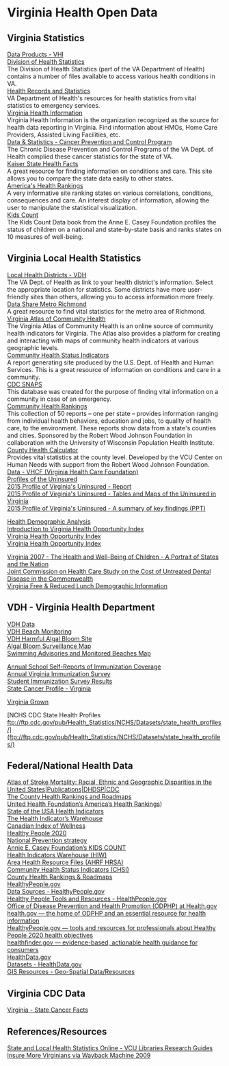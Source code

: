 # Virginia Health Open Data  


## Virginia Statistics  
[Data Products - VHI](http://www.vhi.org/research_home.asp)  
[Division of Health Statistics](http://www.vdh.state.va.us/healthstats/)  
The Division of Health Statistics (part of the VA Department of Health) contains a number of files available to access various health conditions in VA.  
[Health Records and Statistics](http://www.vdh.state.va.us/HealthRecordsStats.htm)  
VA Department of Health's resources for health statistics from vital statistics to emergency services.  
[Virginia Health Information](http://www.vhi.org/)  
Virginia Health Information is the organization recognized as the source for health data reporting in Virginia.  Find information about HMOs, Home Care Providers, Assisted Living Facilities, etc.  
[Data &amp; Statistics - Cancer Prevention and Control Program](http://www.vahealth.org/cdpc/cancerprevention/data.htm)  
The Chronic Disease Prevention and Control Programs of the VA Dept. of Health complied these cancer statistics for the state of VA.  
[Kaiser State Health Facts](http://www.statehealthfacts.org/)  
A great resource for finding information on conditions and care.  This site allows you to compare the state data easily to other states.  
[America's Health Rankings](http://www.americashealthrankings.org/)  
A very informative site ranking states on various correlations, conditions, consequences and care.  An interest display of information, allowing the user to manipulate the statistical visualization.  
[Kids Count](http://www.aecf.org/MajorInitiatives/KIDSCOUNT.aspx)  
The Kids Count Data book from the Anne E. Casey Foundation profiles the status of children on a national and state-by-state basis and ranks states on 10 measures of well-being.  

## Virginia Local Health Statistics
[Local Health Districts - VDH](http://www.vdh.state.va.us/lhd/)  
The VA Dept. of Health as link to your health district's information.  Select the appropriate location for statistics.  Some districts have more user-friendly sites than others, allowing you to access information more freely.  
[Data Share Metro Richmond](http://www.datashare.vcu.edu/default.aspx)  
A great resource to find vital statistics for the metro area of Richmond.  
[Virginia Atlas of Community Health](http://www.atlasva.com/)  
The Virginia Atlas of Community Health is an online source of community health indicators for Virginia. The Atlas also provides a platform for creating and interacting with maps of community health indicators at various geographic levels.  
[Community Health Status Indicators](http://www.communityhealth.hhs.gov/HomePage.aspx)  
A report generating site produced by the U.S. Dept. of Health and Human Services.  This is a great resource of information on conditions and care in a community.  
[CDC SNAPS](http://emergency.cdc.gov/snaps/)  
This database was created for the purpose of finding vital information on a community in case of an emergency.  
[Community Health Rankings](http://www.countyhealthrankings.org/)  
This collection of 50 reports – one per state – provides information ranging from individual health behaviors, education and jobs, to quality of health care, to the environment. These reports show data from a state's counties and cities.  Sponsored by the Robert Wood Johnson Foundation in collaboration with the University of Wisconsin Population Health Institute.  
[County Health Calculator](http://chc.humanneeds.vcu.edu/#100000/0/education)  
Provides vital statistics at the county level.  Developed by the VCU Center on Human Needs with support from the Robert Wood Johnson Foundation.  
[Data - VHCF (Virginia Health Care Foundation)](http://www.vhcf.org/data/)  
[Profiles of the Uninsured](http://www.vhcf.org/data/profile-of-the-uninsured/)  
[2015 Profile of Virginia's Uninsured - Report](http://www.vhcf.org/wp-content/uploads/2010/10/Profile-of-Virginias-Uninsured-2013-31-August-2015.docx)  
[2015 Profile of Virginia's Uninsured - Tables and Maps of the Uninsured in Virginia](http://www.vhcf.org/wp-content/uploads/2010/10/VHCF-Full-Tables-and-Maps-31-August-2015.pdf)  
[2015 Profile of Virginia's Uninsured - A summary of&nbsp;key findings (PPT)](http://www.vhcf.org/wp-content/uploads/2010/10/The-Uninsured-in-Virginia-PowerPoint_31August2015.pptx)  
  
[Health Demographic Analysis](http://atlasva.org/blog/introducing-health-demographic-analysis/)  
[Introduction to Virginia Health Opportunity Index](http://atlasva.org/blog/health-opportunity-index/)  
[Virginia Health Opportunity Index](http://www.vdh.virginia.gov/OMHHE/policyanalysis/virginiahoi.htm)  
[Virginia Health Opportunity Index](https://www.vdh.virginia.gov/omhhe/hoi/)  

[Virginia 2007 - The Health and Well-Being of Children - A Portrait of States and the Nation](http://mchb.hrsa.gov/nsch/07main/state/virginia.html)  
[Joint Commission on Health Care Study on the Cost of Untreated Dental Disease in the Commonwealth](http://jchc.virginia.gov/4.%20Untreated%20Dental%20Disease%20(color).pdf?utm_source=October+2013&utm_campaign=October+2013&utm_medium=email)  
[Virginia Free & Reduced Lunch Demographic Information](http://doe.virginia.gov/support/nutrition/statistics/free_reduced_eligibility/2014-2015/divisions/frpe_div_report_sy2014-15.pdf)  
  
  
  
## VDH - Virginia Health Department  
[VDH Data](http://www.vdh.virginia.gov/Data/index.htm)  
[VDH Beach Monitoring](http://www.vdh.virginia.gov/environmental-epidemiology/beach-monitoring/)  
[VDH Harmful Algal Bloom Site](http://www.vdh.virginia.gov/environmental-epidemiology/harmful-algal-blooms-habs/)  
[Algal Bloom Surveillance Map](http://www.vdh.virginia.gov/environmental-epidemiology/harmful-algal-blooms-habs/algal-bloom-surveillance-map/)  
[Swimming Advisories and Monitored Beaches Map](http://www.vdh.virginia.gov/environmental-epidemiology/beach-monitoring/swimming-advisories-and-monitored-beaches-map/)  


[Annual School Self-Reports of Immunization Coverage](http://www.vdh.state.va.us/epidemiology/immunization/datamanagement/sisreports.htm)  
[Annual Virginia Immunization Survey](http://www.vdh.state.va.us/epidemiology/immunization/datamanagement/vaimmsurvey.htm)  
[Student Immunization Survey Results](http://www.vdh.virginia.gov/sisreports/)  
[State Cancer Profile - Virginia](http://statecancerprofiles.cancer.gov/quick-profiles/index.php?statename=virginia)  

[Virginia Grown](http://www.vdacs.virginia.gov/vagrown/)  
  
[NCHS CDC State Health Profiles ftp://ftp.cdc.gov/pub/Health_Statistics/NCHS/Datasets/state_health_profiles/](ftp://ftp.cdc.gov/pub/Health_Statistics/NCHS/Datasets/state_health_profiles/)  
  
## Federal/National Health Data  

[Atlas of Stroke Mortality: Racial, Ethnic and Geographic Disparities in the United States|Publications|DHDSP|CDC](http://www.cdc.gov/dhdsp/atlas/stroke_mortality_atlas/)  
[The County Health Rankings and Roadmaps](http://www.countyhealthrankings.org)  
[United Health Foundation’s America’s Health Rankings](http://www.americashealthrankings.org))  
[State of the USA Health Indicators](http://www.stateoftheusa.org)  
[The Health Indicator’s Warehouse](http://www.healthindicators.gov)  
[Canadian Index of Wellness](http://www.atkinsonfoundation.ca/ciw)  
[Healthy People 2020](http://www.healthypeople.gov)  
[National Prevention strategy](http://www.surgeongeneral.gov/priorities/prevention/strategy/index.html)  
[Annie E. Casey Foundation’s KIDS COUNT](http://datacenter.kidscount.org)  
[Health Indicators Warehouse (HIW)](http://www.healthindicators.gov/)  
[Area Health Resource Files (AHRF HRSA)](http://ahrf.hrsa.gov/)  
[Community Health Status Indicators (CHSI)](http://wwwn.cdc.gov/CommunityHealth/homepage.aspx?j=1)  
[County Health Rankings & Roadmaps](http://www.countyhealthrankings.org/)  
[HealthyPeople.gov](https://www.healthypeople.gov/)  
[Data Sources - HealthyPeople.gov](https://www.healthypeople.gov/2020/data-search/Data-Sources)  
[Healthy People Tools and Resources - HealthPeople.gov](https://www.healthypeople.gov/2020/tools-resources)  
[Office of Disease Prevention and Health Promotion (ODPHP) at Health.gov](http://health.gov/)  
[health.gov — the home of ODPHP and an essential resource for health information](http://health.gov)  
[HealthyPeople.gov — tools and resources for professionals about Healthy People 2020 health objectives](http://healthypeople.gov)  
[healthfinder.gov — evidence-based, actionable health guidance for consumers](http://healthfinder.gov/)  
[HealthData.gov](http://www.healthdata.gov/)  
[Datasets - HealthData.gov](http://www.healthdata.gov/dataset?f%5B0%5D=type%3Adataset)  
[GIS Resources - Geo-Spatial Data/Resources](http://www.cdc.gov/dhdsp/maps/gisx/resources/geo-spatial-data.html)  


## Virginia CDC Data  

[Virginia - State Cancer Facts](https://nccd.cdc.gov/StateCancerFacts/State.aspx?state=Virginia)  

## References/Resources  

[State and Local Health Statistics Online - VCU Libraries Research Guides](http://guides.library.vcu.edu/c.php?g=47760&p=298735)  
[Insure More Virginians via Wayback Machine 2009](http://web.archive.org/web/20090615204210/http://insuremorevirginians.net/)  







